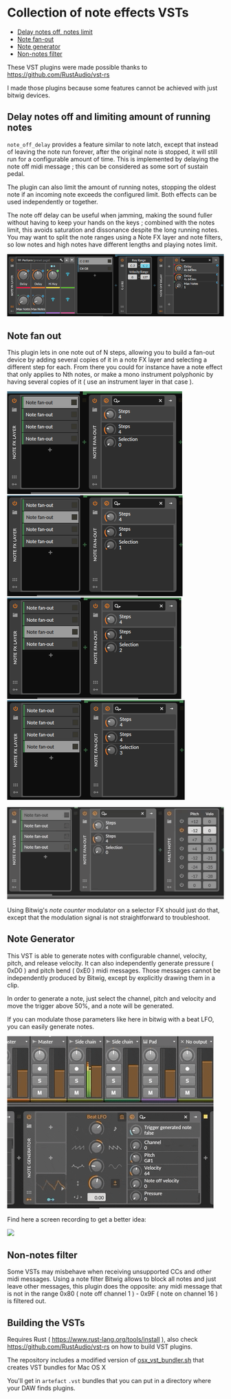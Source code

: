 # Collection of note effects VSTs

- [Delay notes off, notes limit](#delay-notes-off-and-limiting-amount-of-running-notes)
- [Note fan-out](#note-fan-out)
- [Note generator](#note-generator)
- [Non-notes filter](#non-notes-filter)

These VST plugins were made possible thanks to https://github.com/RustAudio/vst-rs

I made those plugins because some features cannot be achieved with just bitwig devices.

## Delay notes off and limiting amount of running notes

`note_off_delay` provides a feature similar to note latch, except that instead of leaving the note run forever, after the original note is stopped, it will still run for a configurable amount of time. This is implemented by delaying the note off midi message ; this can be considered as some sort of sustain pedal.

The plugin can also limit the amount of running notes, stopping the oldest note if an incoming note exceeds the configured limit. Both effects can be used independently or together.

The note off delay can be useful when jamming, making the sound fuller without having to keep your hands on the keys ; combined with the notes limit, this avoids saturation and dissonance despite the long running notes. You may want to split the note ranges using a Note FX layer and note filters, so low notes and high notes have different lengths and playing notes limit. 

![](docs/note_off_delay.png)

## Note fan out

This plugin lets in one note out of N steps, allowing you to build a fan-out device by adding several copies of it in a note FX layer and selecting a different step for each. From there you could for instance have a note effect that only applies to Nth notes, or make a mono instrument polyphonic by having several copies of it ( use an instrument layer in that case ).


![](docs/fanout1.png) ![](docs/fanout2.png) ![](docs/fanout3.png) ![](docs/fanout4.png)

![](docs/fanout.gif)

Using Bitwig's _note counter_ modulator on a selector FX should just do that, except that the modulation signal is not straightforward to troubleshoot.

## Note Generator

This VST is able to generate notes with configurable channel, velocity, pitch, and release velocity.
It can also independently generate pressure ( 0xD0 ) and pitch bend ( 0xE0 ) midi messages. Those messages cannot be independently produced by Bitwig, except by explicitly drawing them in a clip.

In order to generate a note, just select the channel, pitch and velocity and move the trigger above 50%, and a note will be generated.

If you can modulate those parameters like here in bitwig with a beat LFO, you can easily generate notes.

![](docs/note_generator.gif)

Find here a screen recording to get a better idea:

<a href="https://www.youtube.com/watch?v=RkMzIqAKo4I"><img src="https://lh3.googleusercontent.com/pw/ACtC-3edwpMgzjFLWGPo-haiGYtn9Mk4hSDCrOYxb_7Y139Sc6A2ZCvIvzLenzIItKFh1eK1I1KzbYeaRGlGXzym9QNFDGryM80rnzI_8O7KyT_ttwuex_3_oYqgdH85xn5lsP5EU2NnRPQPyMI46-aNzY0y2A=w901-h574-no?authuser=0)](https://www.youtube.com/watch?v=RkMzIqAKo4I" data-canonical-src="https://gyazo.com/eb5c5741b6a9a16c692170a41a49c858.png" width="400"  /></a>

## Non-notes filter

Some VSTs may misbehave when receiving unsupported CCs and other midi messages. Using a note filter Bitwig allows to block all notes and just leave other messages, this plugin does the opposite: any midi message that is not in the range 0x80 ( note off channel 1 ) - 0x9F ( note on channel 16 ) is filtered out.

## Building the VSTs

Requires Rust ( https://www.rust-lang.org/tools/install ), also check https://github.com/RustAudio/vst-rs on how to build VST plugins.

The repository includes a modified version of [osx_vst_bundler.sh](https://github.com/RustAudio/vst-rs/blob/master/osx_vst_bundler.sh) that creates VST bundles for Mac OS X 

You'll get in `artefact` `.vst` bundles that you can put in a directory where your DAW finds plugins.

